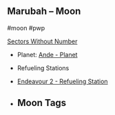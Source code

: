 ## Marubah &ndash; Moon

#moon #pwp

[Sectors Without Number](https://sectorswithoutnumber.com/sector/bfDcBzTtgpeyLUfwzjio/moon/fonCisWJvUEWYO0pw5SP)

- Planet: [Ande - Planet](../../../Gaming/StarsWithoutNumber/PiratesWithoutPlunder/Ande%20-%20Planet.md)

- Refueling Stations
- [Endeavour 2 - Refueling Station](../../../Gaming/StarsWithoutNumber/PiratesWithoutPlunder/Endeavour%202%20-%20Refueling%20Station.md)


- Moon Tags
	- 
